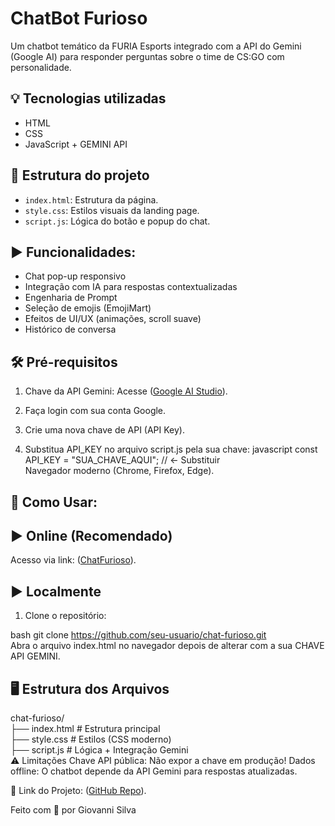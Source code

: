 # ChatBot Furioso
Um chatbot temático da FURIA Esports integrado com a API do Gemini (Google AI) para responder perguntas sobre o time de CS:GO com personalidade.

## 💡 Tecnologias utilizadas
- HTML
- CSS
- JavaScript + GEMINI API

## 📁 Estrutura do projeto
- `index.html`: Estrutura da página.
- `style.css`: Estilos visuais da landing page.
- `script.js`: Lógica do botão e popup do chat.


## ▶️ Funcionalidades:
- Chat pop-up responsivo
- Integração com IA para respostas contextualizadas 
- Engenharia de Prompt
- Seleção de emojis (EmojiMart)
- Efeitos de UI/UX (animações, scroll suave)
- Histórico de conversa

## 🛠️ Pré-requisitos
1. Chave da API Gemini: Acesse ([Google AI Studio](https://aistudio.google.com/app/apikey)).

2. Faça login com sua conta Google.

3. Crie uma nova chave de API (API Key).

4. Substitua API_KEY no arquivo script.js pela sua chave:
  javascript
  const API_KEY = "SUA_CHAVE_AQUI"; // ← Substituir  
  Navegador moderno (Chrome, Firefox, Edge).

## 🚀 Como Usar:
## ▶️ Online (Recomendado)
Acesso via link: ([ChatFurioso](https://chatbotfurioso.netlify.app)).

## ▶️ Localmente
1. Clone o repositório:

bash
git clone https://github.com/seu-usuario/chat-furioso.git  
Abra o arquivo index.html no navegador depois de alterar com a sua CHAVE API GEMINI.

## 🖥️ Estrutura dos Arquivos
chat-furioso/  
├── index.html          # Estrutura principal  
├── style.css           # Estilos (CSS moderno)  
├── script.js           # Lógica + Integração Gemini   
⚠️ Limitações
Chave API pública: Não expor a chave em produção!
Dados offline: O chatbot depende da API Gemini para respostas atualizadas.

🔗 Link do Projeto: ([GitHub Repo](https://github.com/giovannigsilva/chatbot-furioso)).

Feito com 💜 por Giovanni Silva